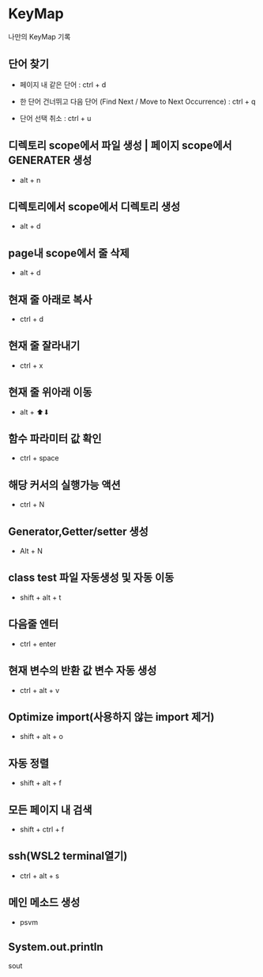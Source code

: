 # KeyMap

나만의 KeyMap 기록

## 단어 찾기

- 페이지 내 같은 단어 : ctrl + d

- 한 단어 건너뛰고 다음 단어 (Find Next / Move to Next Occurrence) : ctrl + q
- 단어 선택 취소 : ctrl + u


## 디렉토리 scope에서 파일 생성 | 페이지 scope에서 GENERATER 생성

- alt + n

## 디렉토리에서 scope에서 디렉토리 생성

- alt + d

## page내 scope에서 줄 삭제

- alt + d

## 현재 줄 아래로 복사

- ctrl + d

## 현재 줄 잘라내기

- ctrl + x

## 현재 줄 위아래 이동

- alt + ⬆⬇

## 함수 파라미터 값 확인

- ctrl + space

## 해당 커서의 실행가능 액션

- ctrl + N

## Generator,Getter/setter 생성

- Alt + N

## class test 파일 자동생성 및 자동 이동

- shift + alt + t

## 다음줄 엔터

- ctrl + enter

## 현재 변수의 반환 값 변수 자동 생성

- ctrl + alt + v

## Optimize import(사용하지 않는 import 제거)

- shift + alt + o

## 자동 정렬

- shift + alt + f

## 모든 페이지 내 검색

- shift + ctrl + f

## ssh(WSL2 terminal열기)

- ctrl + alt + s

## 메인 메소드 생성

- psvm

## System.out.println

sout
